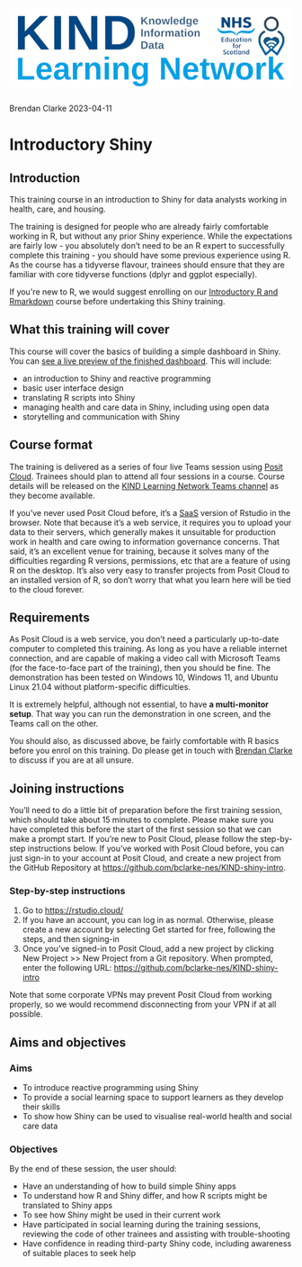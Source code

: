 ![](slides/KLN_banner_v04_700.png)
================
Brendan Clarke
2023-04-11

# Introductory Shiny

## Introduction

This training course in an introduction to Shiny for data analysts working in health, care, and housing. 

The training is designed for people who are already fairly comfortable working in R, but without any prior Shiny experience. While the expectations are fairly low - you absolutely don’t need to be an R
expert to successfully complete this training - you should have some previous experience using R. As the course has a tidyverse flavour, trainees should ensure that they are familiar with core tidyverse
functions (dplyr and ggplot especially).

If you're new to R, we would suggest enrolling on our [Introductory R and Rmarkdown](https://learn.nes.nhs.scot/62249) course before undertaking this Shiny training.

## What this training will cover

This course will cover the basics of building a simple dashboard in Shiny. You can [see a live preview of the finished dashboard](https://l8865y-brendan-clarke.shinyapps.io/KIND_intro_shiny_final_app/). This will include:

+ an introduction to Shiny and reactive programming
+ basic user interface design
+ translating R scripts into Shiny
+ managing health and care data in Shiny, including using open data
+ storytelling and communication with Shiny

## Course format

The training is delivered as a series of four live Teams session using [Posit
Cloud](https://rstudio.cloud/). Trainees should plan to attend all four sessions in a course. Course details will be released on the [KIND Learning Network Teams channel](https://teams.microsoft.com/l/team/19%3aQZ7-PbFVcziG2piHLt1_ifey3I2cwFL0yBuTSS8vVao1%40thread.tacv2/conversations?groupId=106d08f3-9026-40e2-b3c7-87cd87304d58&tenantId=10efe0bd-a030-4bca-809c-b5e6745e499a) as they become available.

If you’ve never used Posit Cloud before, it’s a [SaaS](https://en.wikipedia.org/wiki/Software_as_a_service) version of Rstudio in the browser. Note that because it’s a web service, it requires you to upload your data to their servers, which generally makes it unsuitable for production work in health and care owing to information governance concerns. That said, it’s an excellent venue for training, because it solves many of the difficulties regarding R versions, permissions, etc that are a feature of using R on the desktop. It’s also very easy to transfer projects from Posit Cloud to an installed version of R, so don’t worry that what you learn here will be tied to the cloud forever.

## Requirements

As Posit Cloud is a web service, you don’t need a particularly up-to-date computer to completed this training. As long as you have a reliable internet connection, and are capable of making a video call with Microsoft Teams (for the face-to-face part of the training), then you should be fine. The demonstration has been tested on Windows 10, Windows 11, and Ubuntu Linux 21.04 without platform-specific difficulties.

It is extremely helpful, although not essential, to have **a multi-monitor setup**. That way you can run the demonstration in one screen, and the Teams call on the other.

You should also, as discussed above, be fairly comfortable with R basics before you enrol on this training. Do please get in touch with [Brendan Clarke](mailto:%20brendan.clarke2@nhs.scot?subject=Intermediate%20R%20training) to discuss if you are at all unsure.

## Joining instructions

You’ll need to do a little bit of preparation before the first training session, which should take about 15 minutes to complete. Please make sure you have completed this before the start of the first session so that we can make a prompt start. If you’re new to Posit Cloud, please follow the step-by-step instructions below. If you’ve worked with Posit Cloud before, you can just sign-in to your account at Posit Cloud, and create a new project from the GitHub Repository at <https://github.com/bclarke-nes/KIND-shiny-intro>.

### Step-by-step instructions

1.  Go to <https://rstudio.cloud/>
2.  If you have an account, you can log in as normal. Otherwise, please
    create a new account by selecting Get started for free, following
    the steps, and then signing-in
3.  Once you’ve signed-in to Posit Cloud, add a new project by clicking
    New Project \>\> New Project from a Git repository. When prompted,
    enter the following URL:
    <https://github.com/bclarke-nes/KIND-shiny-intro>

Note that some corporate VPNs may prevent Posit Cloud from working properly, so we would recommend disconnecting from your VPN if at all possible.

## Aims and objectives

### Aims

- To introduce reactive programming using Shiny 
- To provide a social learning space to support learners as they develop their skills
- To show how Shiny can be used to visualise real-world health and social care data

### Objectives

By the end of these session, the user should:

- Have an understanding of how to build simple Shiny apps
- To understand how R and Shiny differ, and how R scripts might be translated to Shiny apps
- To see how Shiny might be used in their current work
- Have participated in social learning during the training sessions, reviewing the code of other trainees and assisting with trouble-shooting
- Have confidence in reading third-party Shiny code, including awareness of suitable places to seek help

